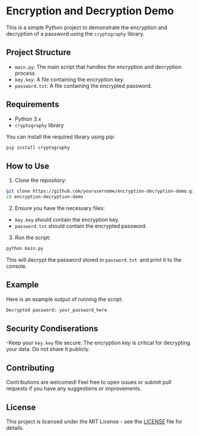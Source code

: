 # Encryption and Decryption Demo

This is a simple Python project to demonstrate the encryption and decryption of a password using the `cryptography` library.

## Project Structure

- `main.py`: The main script that handles the encryption and decryption process.
- `key.key`: A file containing the encryption key.
- `password.txt`: A file containing the encrypted password.

## Requirements

- Python 3.x
- `cryptography` library

You can install the required library using pip:

```bash
pip install cryptography
```

## How to Use

1. Clone the repository:

```bash
git clone https://github.com/yourusername/encryption-decryption-demo.git
cd encryption-decryption-demo
```

2. Ensure you have the necessary files:

- `key.key` should contain the encryption key.
- `password.txt` should contain the encrypted password.

3. Run the script:

```bash
python main.py
```
This will decrypt the password stored in `password.txt `and print it to the console.

## Example

Here is an example output of running the script:

```bash
Decrypted password: your_password_here
```

## Security Condiserations

-Keep your `key.key` file secure: The encryption key is critical for decrypting your data. Do not share it publicly.

## Contributing

Contributions are welcomed! Feel free to open issues or submit pull requests if you have any suggestions or improvements.

## License

This project is licensed under the MIT License - see the [LICENSE](LICENSE) file for details.

